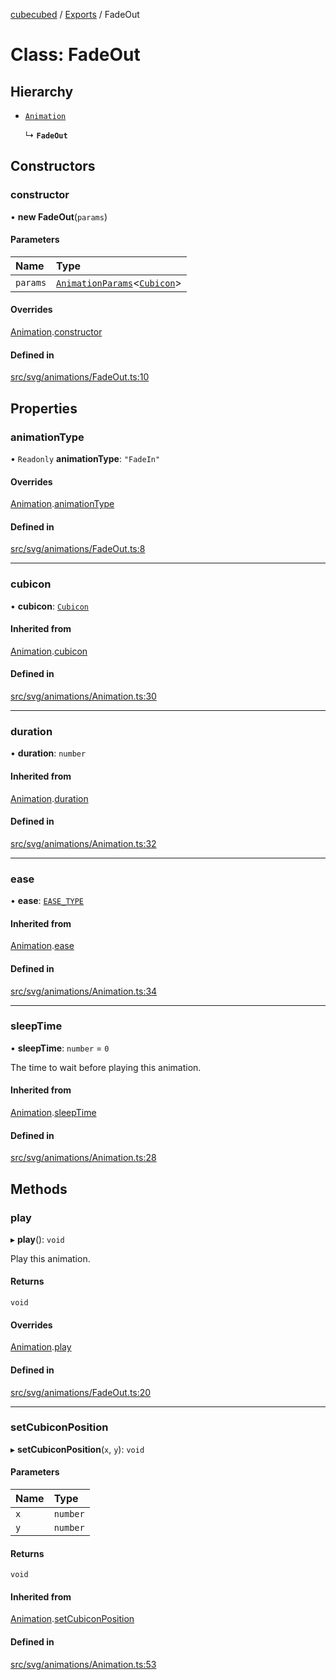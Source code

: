 [cubecubed](/reference/README.md) / [Exports](/reference/modules.md) / FadeOut

# Class: FadeOut

## Hierarchy

- [`Animation`](/reference/classes/Animation.md)

  ↳ **`FadeOut`**

## Constructors

### constructor

• **new FadeOut**(`params`)

#### Parameters

| Name | Type |
| :------ | :------ |
| `params` | [`AnimationParams`](/reference/interfaces/AnimationParams.md)<[`Cubicon`](/reference/classes/Cubicon.md)\> |

#### Overrides

[Animation](/reference/classes/Animation.md).[constructor](/reference/classes/Animation.md#constructor)

#### Defined in

[src/svg/animations/FadeOut.ts:10](https://github.com/imaphatduc/cubecubed/blob/0fd2007/src/svg/animations/FadeOut.ts#L10)

## Properties

### animationType

• `Readonly` **animationType**: ``"FadeIn"``

#### Overrides

[Animation](/reference/classes/Animation.md).[animationType](/reference/classes/Animation.md#animationtype)

#### Defined in

[src/svg/animations/FadeOut.ts:8](https://github.com/imaphatduc/cubecubed/blob/0fd2007/src/svg/animations/FadeOut.ts#L8)

___

### cubicon

• **cubicon**: [`Cubicon`](/reference/classes/Cubicon.md)

#### Inherited from

[Animation](/reference/classes/Animation.md).[cubicon](/reference/classes/Animation.md#cubicon)

#### Defined in

[src/svg/animations/Animation.ts:30](https://github.com/imaphatduc/cubecubed/blob/0fd2007/src/svg/animations/Animation.ts#L30)

___

### duration

• **duration**: `number`

#### Inherited from

[Animation](/reference/classes/Animation.md).[duration](/reference/classes/Animation.md#duration)

#### Defined in

[src/svg/animations/Animation.ts:32](https://github.com/imaphatduc/cubecubed/blob/0fd2007/src/svg/animations/Animation.ts#L32)

___

### ease

• **ease**: [`EASE_TYPE`](/reference/types/EASE_TYPE.md)

#### Inherited from

[Animation](/reference/classes/Animation.md).[ease](/reference/classes/Animation.md#ease)

#### Defined in

[src/svg/animations/Animation.ts:34](https://github.com/imaphatduc/cubecubed/blob/0fd2007/src/svg/animations/Animation.ts#L34)

___

### sleepTime

• **sleepTime**: `number` = `0`

The time to wait before playing this animation.

#### Inherited from

[Animation](/reference/classes/Animation.md).[sleepTime](/reference/classes/Animation.md#sleeptime)

#### Defined in

[src/svg/animations/Animation.ts:28](https://github.com/imaphatduc/cubecubed/blob/0fd2007/src/svg/animations/Animation.ts#L28)

## Methods

### play

▸ **play**(): `void`

Play this animation.

#### Returns

`void`

#### Overrides

[Animation](/reference/classes/Animation.md).[play](/reference/classes/Animation.md#play)

#### Defined in

[src/svg/animations/FadeOut.ts:20](https://github.com/imaphatduc/cubecubed/blob/0fd2007/src/svg/animations/FadeOut.ts#L20)

___

### setCubiconPosition

▸ **setCubiconPosition**(`x`, `y`): `void`

#### Parameters

| Name | Type |
| :------ | :------ |
| `x` | `number` |
| `y` | `number` |

#### Returns

`void`

#### Inherited from

[Animation](/reference/classes/Animation.md).[setCubiconPosition](/reference/classes/Animation.md#setcubiconposition)

#### Defined in

[src/svg/animations/Animation.ts:53](https://github.com/imaphatduc/cubecubed/blob/0fd2007/src/svg/animations/Animation.ts#L53)

